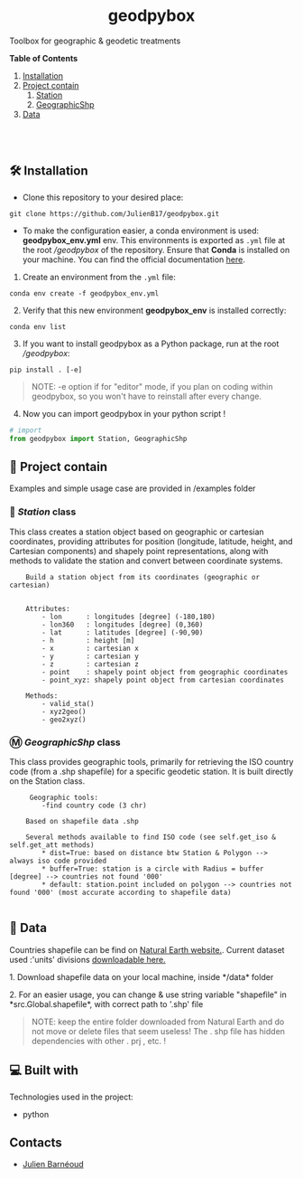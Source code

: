 <h1 align="center" id="title">geodpybox</h1>


<p id="description">Toolbox for geographic &amp; geodetic treatments</p>

**Table of Contents**
1. [Installation](#installation)
1. [Project contain](#project)
    1. [Station](#station-class)
    1. [GeographicShp](#geographic-class)
1. [Data](#data)


<br/><br/>


<h2 id="installation">🛠️ Installation </h2>

- Clone this repository to your desired place:

```
git clone https://github.com/JulienB17/geodpybox.git
```

- To make the configuration easier, a conda environment is used: **geodpybox_env.yml** env. This environments is exported as `.yml` file at the root */geodpybox* of the repository. Ensure that **Conda** is installed on your machine. You can find the official documentation [here](https://docs.conda.io/projects/conda/en/latest/user-guide/install/linux.html).

1. Create an environment from the `.yml` file: 
```
conda env create -f geodpybox_env.yml
```
2. Verify that this new environment **geodpybox_env** is installed correctly:
```
conda env list
```
3. If you want to install geodpybox as a Python package, run at the root */geodpybox*:
```
pip install . [-e]
```
> NOTE: -e option if for "editor" mode, if you plan on coding within geodpybox, so you won't have to reinstall after every change.

4. Now you can import geodpybox in your python script !
```python
# import
from geodpybox import Station, GeographicShp
```

<h2 id="project">📖 Project contain</h2>
Examples and simple usage case are provided in /examples folder
<h3 id="station-class"> 🎯 <b><i> Station </i> class </b></h3>

This class creates a station object based on geographic or cartesian coordinates, providing attributes for position (longitude, latitude, height, and Cartesian components) and shapely point representations, along with methods to validate the station and convert between coordinate systems.

```
    Build a station object from its coordinates (geographic or cartesian)
    
    
    Attributes:
        - lon      : longitudes [degree] (-180,180)
        - lon360   : longitudes [degree] (0,360)
        - lat      : latitudes [degree] (-90,90)
        - h        : height [m]
        - x        : cartesian x
        - y        : cartesian y
        - z        : cartesian z
        - point    : shapely point object from geographic coordinates
        - point_xyz: shapely point object from cartesian coordinates
        
    Methods:
        - valid_sta()
        - xyz2geo()
        - geo2xyz()
```


<h3 id="geographic-class"> Ⓜ️ <b><i> GeographicShp </i> class </b></h3>

This class provides geographic tools, primarily for retrieving the ISO country code (from a .shp shapefile) for a specific geodetic station. It is built directly on the Station class.


```
     Geographic tools:
        -find country code (3 chr)

    Based on shapefile data .shp
    
    Several methods available to find ISO code (see self.get_iso & self.get_att methods)
        * dist=True: based on distance btw Station & Polygon --> always iso code provided
        * buffer=True: station is a circle with Radius = buffer [degree] --> countries not found '000'
        * default: station.point included on polygon --> countries not found '000' (most accurate according to shapefile data)
   
```

<h2 id="data">📖 Data</h2>

Countries shapefile can be find on [Natural Earth website.](https://www.naturalearthdata.com/downloads/10m-cultural-vectors/10m-admin-0-details/).
Current dataset used :'units' divisions [downloadable here.](https://www.naturalearthdata.com/http//www.naturalearthdata.com/download/10m/cultural/ne_10m_admin_0_map_units.zip)
<p>1. Download shapefile data on your local machine, inside */data* folder</p>

<p>2. For an easier usage, you can change & use string variable "shapefile" in *src.Global.shapefile*, with correct path to '.shp' file </p>

> NOTE: keep the entire folder downloaded from Natural Earth and do not move or delete files that seem useless! The . shp file has hidden dependencies with other . prj , etc. !


<h2>💻 Built with </h2>

Technologies used in the project:

*   python

<h2> Contacts </h2>

* [Julien Barnéoud](https://www.ipgp.fr/annuaire/barneoud/)

